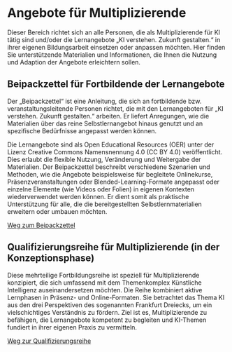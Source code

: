 # Angebote für Multiplizierende

Dieser Bereich richtet sich an alle Personen, die als Multiplizierende für KI tätig sind und/oder die Lernangebote „KI verstehen. Zukunft gestalten.“ in ihrer eigenen Bildungsarbeit einsetzen oder anpassen möchten. Hier finden Sie unterstützende Materialien und Informationen, die Ihnen die Nutzung und Adaption der Angebote erleichtern sollen.

## Beipackzettel für Fortbildende der Lernangebote

Der „Beipackzettel“ ist eine Anleitung, die sich an fortbildende bzw. veranstaltungsleitende Personen richtet, die mit den Lernangeboten für „KI verstehen. Zukunft gestalten.“ arbeiten. Er liefert Anregungen, wie die Materialien über das reine Selbstlernangebot hinaus genutzt und an spezifische Bedürfnisse angepasst werden können.   

Die Lernangebote sind als Open Educational Resources (OER) unter der Lizenz Creative Commons Namensnennung 4.0 (CC BY 4.0) veröffentlicht. Dies erlaubt die flexible Nutzung, Veränderung und Weitergabe der Materialien. Der Beipackzettel beschreibt verschiedene Szenarien und Methoden, wie die Angebote beispielsweise für begleitete Onlinekurse, Präsenzveranstaltungen oder Blended-Learning-Formate angepasst oder einzelne Elemente (wie Videos oder Folien) in eigenen Kontexten wiederverwendet werden können. Er dient somit als praktische Unterstützung für alle, die die bereitgestellten Selbstlernmaterialien erweitern oder umbauen möchten.   

[Weg zum Beipackzettel](Multiplizierende/Lernangebote_Beipackzettel/Readme.md)

## Qualifizierungsreihe für Multiplizierende (in der Konzeptionsphase)

Diese mehrteilige Fortbildungsreihe ist speziell für Multiplizierende konzipiert, die sich umfassend mit dem Themenkomplex Künstliche Intelligenz auseinandersetzen möchten. Die Reihe kombiniert aktive Lernphasen in Präsenz- und Online-Formaten. Sie betrachtet das Thema KI aus den drei Perspektiven des sogenannten Frankfurt Dreiecks, um ein vielschichtiges Verständnis zu fördern. Ziel ist es, Multiplizierende zu befähigen, die Lernangebote kompetent zu begleiten und KI-Themen fundiert in ihrer eigenen Praxis zu vermitteln.

[Weg zur Qualifizierungsreihe](Multiplizierende/Multiplizierenden_Qualifizierung/Readme.md)